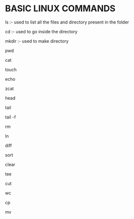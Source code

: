 # BASIC LINUX COMMANDS

 ls :- used to list all the files and directory present in the folder
 
 cd :- used to go inside the directory 
 
 mkdir :- used to make directory 
 
 pwd
 
 cat
 
 touch
 
 echo
 
 zcat
 
 head
 
 tail 
 
 tail -f 
 
 rm 
 
 ln 
 
 diff
 
 sort
 
 clear
 
 tee 
 
 cut
 
 wc 
 
 cp
 
 mv
